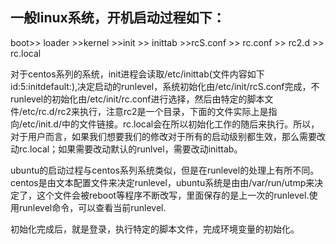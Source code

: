 
## 一般linux系统，开机启动过程如下：

boot>> loader >>kernel >>init >> inittab >>rcS.conf >> rc.conf >> rc2.d >> rc.local

对于centos系列的系统，init进程会读取/etc/inittab(文件内容如下id:5:initdefault:),决定启动的runlevel，系统初始化由/etc/init/rcS.conf完成，不runlevel的初始化由/etc/init/rc.conf进行选择，然后由特定的脚本文件/etc/rc.d/rc2来执行，注意rc2是一个目录，下面的文件实际上是指向/etc/init.d/中的文件链接。rc.local会在所以初始化工作的随后来执行。所以，对于用户而言，如果我们想要我们的修改对于所有的启动级别都生效，那么需要改动rc.local；如果需要改动默认的runlvel，需要改动inittab。

ubuntu的启动过程与centos系列系统类似，但是在runlevel的处理上有所不同。centos是由文本配置文件来决定runlevel，ubuntu系统是由由/var/run/utmp来决定了，这个文件会被reboot等程序不断改写，里面保存的是上一次的runlevel.使用runlevel命令，可以查看当前runlevel.

初始化完成后，就是登录，执行特定的脚本文件，完成环境变量的初始化。



